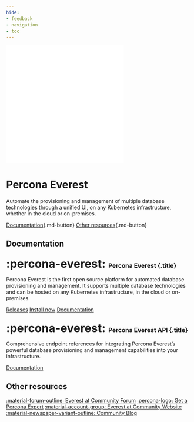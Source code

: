```yaml
---
hide:
- feedback
- navigation
- toc
---
```


<div class="landing" markdown>
<div class="splash header subpage everest dark" markdown>

![Percona Everest](assets/logo-dark-everest.svg)

# Percona Everest

Automate the provisioning and management of multiple database technologies through a unified UI, on any Kubernetes infrastructure, whether in the cloud or on-premises.

[Documentation](#documentation){.md-button} [Other resources](#other-resources){.md-button}

</div>
</div>


## Documentation

<div data-grid markdown>
<div data-banner="everest" markdown>

### <span style="font-size:1.875em;margin-right:0.125em">:percona-everest:</span> Percona Everest {.title}

Percona Everest is the first open source platform for automated database provisioning and management. It supports multiple database technologies and can be hosted on any Kubernetes infrastructure, in the cloud or on-premises.

<div class="actions" markdown>

[Releases](https://docs.percona.com/everest/release-notes/release_notes_index.html)
[Install now](https://docs.percona.com/everest/quickstart-guide/quick-install.html)
[Documentation](https://docs.percona.com/everest/index.html)

</div>
</div>
<div data-banner="everest" markdown>

### <span style="font-size:1.875em;margin-right:0.125em">:percona-everest:</span> Percona Everest API {.title}

Comprehensive endpoint references for integrating Percona Everest’s powerful database provisioning and management capabilities into your infrastructure.

<div class="actions" markdown>

[Documentation](https://percona-everest.readme.io/reference/getkubernetesclusterresources-1)

</div>
</div>
</div>

## Other resources

<div data-resources markdown>

[:material-forum-outline: Everest at Community Forum](https://forums.percona.com/c/percona-everest/81)
[:percona-logo: Get a Percona Expert](https://www.percona.com/services/consulting)
[:material-account-group: Everest at Community Website](https://percona.community/projects/everest/)
[:material-newspaper-variant-outline: Community Blog](https://www.percona.com/blog/)

</div>
<br>
